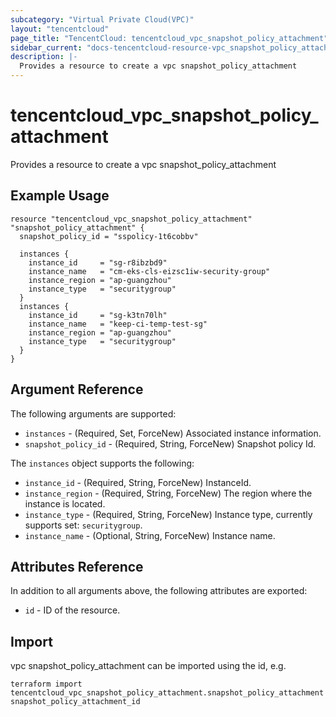 ```yaml
---
subcategory: "Virtual Private Cloud(VPC)"
layout: "tencentcloud"
page_title: "TencentCloud: tencentcloud_vpc_snapshot_policy_attachment"
sidebar_current: "docs-tencentcloud-resource-vpc_snapshot_policy_attachment"
description: |-
  Provides a resource to create a vpc snapshot_policy_attachment
---
```


# tencentcloud_vpc_snapshot_policy_attachment

Provides a resource to create a vpc snapshot_policy_attachment

## Example Usage

```hcl
resource "tencentcloud_vpc_snapshot_policy_attachment" "snapshot_policy_attachment" {
  snapshot_policy_id = "sspolicy-1t6cobbv"

  instances {
    instance_id     = "sg-r8ibzbd9"
    instance_name   = "cm-eks-cls-eizsc1iw-security-group"
    instance_region = "ap-guangzhou"
    instance_type   = "securitygroup"
  }
  instances {
    instance_id     = "sg-k3tn70lh"
    instance_name   = "keep-ci-temp-test-sg"
    instance_region = "ap-guangzhou"
    instance_type   = "securitygroup"
  }
}
```

## Argument Reference

The following arguments are supported:

* `instances` - (Required, Set, ForceNew) Associated instance information.
* `snapshot_policy_id` - (Required, String, ForceNew) Snapshot policy Id.

The `instances` object supports the following:

* `instance_id` - (Required, String, ForceNew) InstanceId.
* `instance_region` - (Required, String, ForceNew) The region where the instance is located.
* `instance_type` - (Required, String, ForceNew) Instance type, currently supports set: `securitygroup`.
* `instance_name` - (Optional, String, ForceNew) Instance name.

## Attributes Reference

In addition to all arguments above, the following attributes are exported:

* `id` - ID of the resource.



## Import

vpc snapshot_policy_attachment can be imported using the id, e.g.

```
terraform import tencentcloud_vpc_snapshot_policy_attachment.snapshot_policy_attachment snapshot_policy_attachment_id
```

